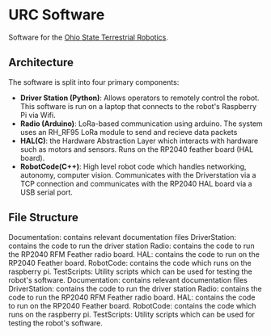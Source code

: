 # URC Software
Software for the [Ohio State Terrestrial Robotics](https://org.osu.edu/firstrobotics/urc/).

## Architecture

The software is split into four primary components:

- **Driver Station (Python)**: Allows operators to remotely control the robot. This software is run on a laptop that connects to the robot's Raspberry Pi via Wifi.
- **Radio (Arduino)**: LoRa-based communication using arduino. The system uses an RH_RF95 LoRa module to send and recieve data packets  
- **HAL(C)**: the Hardware Abstraction Layer which interacts with hardware such as motors and sensors. Runs on the RP2040 feather board (HAL board).
- **RobotCode(C++)**: High level robot code which handles networking, autonomy, computer vision. Communicates with the Driverstation via a TCP connection and communicates with the RP2040 HAL board via a USB serial port.


## File Structure

Documentation: contains relevant documentation files
DriverStation: contains the code to run the driver station
Radio: contains the code to run the RP2040 RFM Feather radio board. 
HAL: contains the code to run on the RP2040 Feather board.
RobotCode: contains the code which runs on the raspberry pi.
TestScripts: Utility scripts which can be used for testing the robot's software.
Documentation: contains relevant documentation files
DriverStation: contains the code to run the driver station
Radio: contains the code to run the RP2040 RFM Feather radio board. 
HAL: contains the code to run on the RP2040 Feather board.
RobotCode: contains the code which runs on the raspberry pi.
TestScripts: Utility scripts which can be used for testing the robot's software.